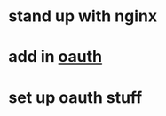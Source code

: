 # stand up with nginx
# add in [oauth](https://ahmedmusaad.com/add-google-authentication-to-any-website-using-nginx-and-oauth-proxy/)
# set up oauth stuff

